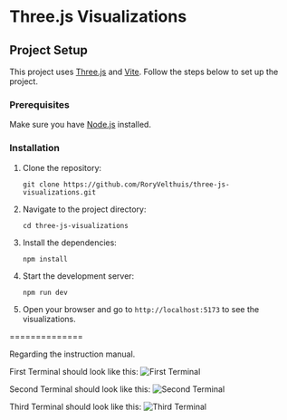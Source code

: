 # Three.js Visualizations

## Project Setup

This project uses [Three.js](https://threejs.org/) and [Vite](https://vitejs.dev/). Follow the steps below to set up the project.

### Prerequisites

Make sure you have [Node.js](https://nodejs.org/) installed.

### Installation

1. Clone the repository:
    ```
    git clone https://github.com/RoryVelthuis/three-js-visualizations.git
    ```
2. Navigate to the project directory:
    ```
    cd three-js-visualizations
    ```
3. Install the dependencies:
    ```
    npm install
    ```
4. Start the development server:
    ```
    npm run dev
    ```
5. Open your browser and go to `http://localhost:5173` to see the visualizations.



==============

Regarding the instruction manual.

First Terminal should look like this:
![First Terminal](https://i.imgur.com/8B5P8mN.png)

Second Terminal should look like this:
![Second Terminal](https://i.imgur.com/jCOEOwl.png)

Third Terminal should look like this:
![Third Terminal](https://i.imgur.com/ugwiSGm.png)
